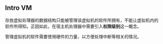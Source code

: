 ## Intro VM
存放虚拟处理器的数据结构只能被管理该虚拟机的软件所拥有，不能让虚拟机内的软件所得知。正因如此，在宿主机处理器中需要引入**权限级别**这一概念。

管理虚拟机的软件需要使用硬件的力量，以方便处理中断等相关的情况。